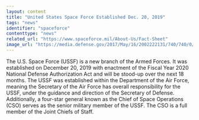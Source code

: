 ```yaml
---
layout: content
title: "United States Space Force Established Dec. 20, 2019"
tags: "news"
identifier: "spaceforce"
contenttype: "news"
related_url: "https://www.spaceforce.mil/About-Us/Fact-Sheet"
image_url: "https://media.defense.gov/2017/May/16/2002222131/740/740/0/170329-F-TM170-137.JPG"
---
```

The U.S. Space Force (USSF) is a new branch of the Armed Forces. It was established on December 20, 2019 with enactment of the Fiscal Year 2020 National Defense Authorization Act and will be stood-up over the next 18 months. The USSF was established within the Department of the Air Force, meaning the Secretary of the Air Force has overall responsibility for the USSF, under the guidance and direction of the Secretary of Defense. Additionally, a four-star general known as the Chief of Space Operations (CSO) serves as the senior military member of the USSF. The CSO is a full member of the Joint Chiefs of Staff. 